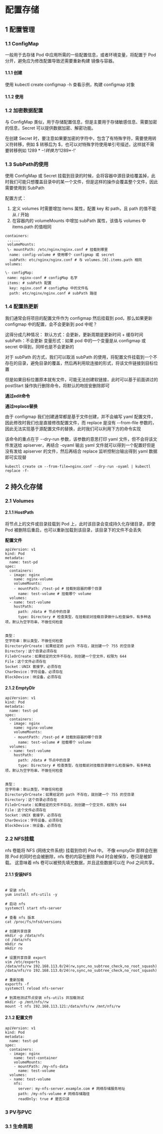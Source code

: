 # 配置存储

## 1 配置管理

### 1.1 ConfigMap

一般用于去存储 Pod 中应用所需的一些配置信息，或者环境变量，将配置于 Pod 分开，避免应为修改配置导致还需要重新构建 镜像与容器。

#### 1.1.1 创建

使用 kubectl create configmap -h 查看示例，构建 configmap 对象

#### 1.1.2 使用

### 1.2 加密数据配置

与 ConfigMap 类似，用于存储配置信息，但是主要用于存储敏感信息、需要加密的信息，Secret 可以提供数据加密、解密功能。

在创建 Secret 时，要注意如果要加密的字符中，包含了有特殊字符，需要使用转义符转移，例如 $ 转移后为 \$，也可以对特殊字符使用单引号描述，这样就不需要转移例如 1$289*-! 转换为 '1$289*-!'

### 1.3 SubPath的使用

使用 ConfigMap 或 Secret 挂载到目录的时候，会将容器中源目录给覆盖掉，此时我们可能只想覆盖目录中的某一个文件，但是这样的操作会覆盖整个文件，因此需要使用到 SubPath

配置方式：

1. 定义 volumes 时需要增加 items 属性，配置 key 和 path，且 path 的值不能从 / 开始
2. 在容器内的 volumeMounts 中增加 subPath 属性，该值与 volumes 中 items.path 的值相同

```
containers:
 ......
 volumeMounts:
 \- mountPath: /etc/nginx/nginx.conf # 挂载到哪里
  name: config-volume # 使用哪个 configmap 或 secret
  subPath: etc/nginx/nginx.conf # 与 volumes.[0].items.path 相同
volumes:

\- configMap:
 name: nginx-conf # configMap 名字
 items: # subPath 配置
  key: nginx.conf # configMap 中的文件名
  path: etc/nginx/nginx.conf # subPath 路径
```

### 1.4 配置热更新

我们通常会将项目的配置文件作为 configmap 然后挂载到 pod，那么如果更新 configmap 中的配置，会不会更新到 pod 中呢？

这得分成几种情况：
默认方式：会更新，更新周期是更新时间 + 缓存时间
subPath：不会更新
变量形式：如果 pod 中的一个变量是从 configmap 或 secret 中得到，同样也是不会更新的

对于 subPath 的方式，我们可以取消 subPath 的使用，将配置文件挂载到一个不存在的目录，避免目录的覆盖，然后再利用软连接的形式，将该文件链接到目标位置

但是如果目标位置原本就有文件，可能无法创建软链接，此时可以基于前面讲过的 postStart 操作执行删除命令，将默认的吻技安删除即可

**通过edit命令**

**通过replace替换**


由于 configmap 我们创建通常都是基于文件创建，并不会编写 yaml 配置文件，因此修改时我们也是直接修改配置文件，而 replace 是没有 --from-file 参数的，因此无法实现基于源配置文件的替换，此时我们可以利用下方的命令实现

 该命令的重点在于 --dry-run 参数，该参数的意思打印 yaml 文件，但不会将该文件发送给 apiserver，再结合 -oyaml 输出 yaml 文件就可以得到一个配置好但是没有发给 apiserver 的文件，然后再结合 replace 监听控制台输出得到 yaml 数据即可实现替


```
kubectl create cm --from-file=nginx.conf --dry-run -oyaml | kubectl replace -f-
```

## 2 持久化存储

### 2.1 Volumes

#### 2.1.1 HostPath

将节点上的文件或目录挂载到 Pod 上，此时该目录会变成持久化存储目录，即使 Pod 被删除后重启，也可以重新加载到该目录，该目录下的文件不会丢失

**配置文件**

```
apiVersion: v1
kind: Pod
metadata:
  name: test-pd
spec:
  containers:
  - image: nginx
    name: nginx-volume
    volumeMounts:
    - mountPath: /test-pd # 挂载到容器的哪个目录
      name: test-volume # 挂载哪个 volume
  volumes:
  - name: test-volume
    hostPath:
      path: /data # 节点中的目录
      type: Directory # 检查类型，在挂载前对挂载目录做什么检查操作，有多种选项，默认为空字符串，不做任何检查


类型：
空字符串：默认类型，不做任何检查
DirectoryOrCreate：如果给定的 path 不存在，就创建一个 755 的空目录
Directory：这个目录必须存在
FileOrCreate：如果给定的文件不存在，则创建一个空文件，权限为 644
File：这个文件必须存在
Socket：UNIX 套接字，必须存在
CharDevice：字符设备，必须存在
BlockDevice：块设备，必须存在
```

#### 2.1.2 EmptyDIr

```
apiVersion: v1
kind: Pod
metadata:
  name: test-pd
spec:
  containers:
  - image: nginx
    name: nginx-volume
    volumeMounts:
    - mountPath: /test-pd # 挂载到容器的哪个目录
      name: test-volume # 挂载哪个 volume
  volumes:
  - name: test-volume
    hostPath:
      path: /data # 节点中的目录
      type: Directory # 检查类型，在挂载前对挂载目录做什么检查操作，有多种选项，默认为空字符串，不做任何检查


类型：
空字符串：默认类型，不做任何检查
DirectoryOrCreate：如果给定的 path 不存在，就创建一个 755 的空目录
Directory：这个目录必须存在
FileOrCreate：如果给定的文件不存在，则创建一个空文件，权限为 644
File：这个文件必须存在
Socket：UNIX 套接字，必须存在
CharDevice：字符设备，必须存在
BlockDevice：块设备，必须存在
```

### 2.2 NFS挂载

nfs 卷能将 NFS (网络文件系统) 挂载到你的 Pod 中。 不像 emptyDir 那样会在删除 Pod 的同时也会被删除，nfs 卷的内容在删除 Pod 时会被保存，卷只是被卸载。 这意味着 nfs 卷可以被预先填充数据，并且这些数据可以在 Pod 之间共享。

#### 2.1.1 安装NFS

```

# 安装 nfs
yum install nfs-utils -y

# 启动 nfs
systemctl start nfs-server

# 查看 nfs 版本
cat /proc/fs/nfsd/versions

# 创建共享目录
mkdir -p /data/nfs
cd /data/nfs
mkdir rw
mkdir ro

# 设置共享目录 export
vim /etc/exports
/data/nfs/rw 192.168.113.0/24(rw,sync,no_subtree_check,no_root_squash)
/data/nfs/ro 192.168.113.0/24(ro,sync,no_subtree_check,no_root_squash)

# 重新加载
exportfs -f
systemctl reload nfs-server

# 到其他测试节点安装 nfs-utils 并加载测试
mkdir -p /mnt/nfs/rw
mount -t nfs 192.168.113.121:/data/nfs/rw /mnt/nfs/rw

```

#### 2.1.2 配置文件

```
apiVersion: v1
kind: Pod
metadata:
  name: test-pd
spec:
  containers:
  - image: nginx
    name: test-container
    volumeMounts:
    - mountPath: /my-nfs-data
      name: test-volume
  volumes:
  - name: test-volume
    nfs:
      server: my-nfs-server.example.com # 网络存储服务地址
      path: /my-nfs-volume # 网络存储路径
      readOnly: true # 是否只读

```

### 3 PV与PVC

### 3.1 生命周期

